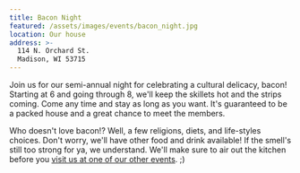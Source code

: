 ```yaml
---
title: Bacon Night
featured: /assets/images/events/bacon_night.jpg
location: Our house
address: >-
  114 N. Orchard St.
  Madison, WI 53715
---
```


Join us for our semi-annual night for celebrating a cultural delicacy, bacon! Starting at 6 and going through 8, we'll keep the skillets hot and the strips coming. Come any time and stay as long as you want. It's guaranteed to be a packed house and a great chance to meet the members.
<!-- More -->
Who doesn't love bacon!? Well, a few religions, diets, and life-styles choices. Don't worry, we'll have other food and drink available! If the smell's still too strong for ya, we understand. We'll make sure to air out the kitchen before you [visit us at one of our other events]({{site.baseurl}}/events). ;)
